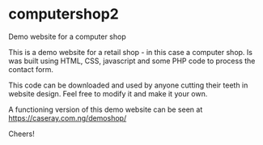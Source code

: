 # computershop2
Demo website for a computer shop

This is a demo website for a retail shop - in this case a computer shop. Is was built using HTML, CSS, javascript and some PHP code to process the contact form.

This code can be downloaded and used by anyone cutting their teeth in website design. Feel free to modify it and make it your own.

A functioning version of this demo website can be seen at https://caseray.com.ng/demoshop/ 

Cheers!
